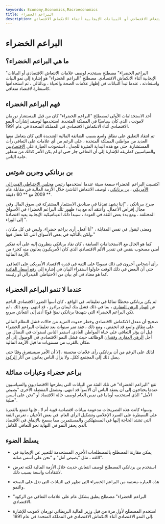 ```yaml
---
keywords: Economy,Economics,Macroeconomics
title: البراعم الخضراء
description: البراعم الخضراء هو مصطلح يستخدم لوصف علامات الانتعاش الاقتصادي أو البيانات الإيجابية أثناء الانكماش الاقتصادي.
---
```


# البراعم الخضراء
## ما هي البراعم الخضراء؟

"البراعم الخضراء" مصطلح يستخدم لوصف علامات الانتعاش الاقتصادي أو البيانات الإيجابية أثناء الانكماش الاقتصادي. مصطلح "البراعم الخضراء" هو إشارة إلى نمو النبات واستعادته ، عندما تبدأ النباتات في إظهار علامات الصحة والحياة ، وبالتالي ، تم استخدامها كاستعارة لاقتصاد متعافي.

## فهم البراعم الخضراء

أحد الاستخدامات الأولى لمصطلح "البراعم الخضراء" كان من قبل المستشار نورمان لامونت ، الذي كان سياسيًا في المملكة المتحدة. استخدمها لوصف إشارات النمو الاقتصادي أثناء الانكماش الاقتصادي في المملكة المتحدة في عام 1991.

تم انتقاد التعليق على نطاق واسع بسبب الضائقة المالية الشديدة التي كان يتعامل معها العديد من مواطني المملكة المتحدة ، على الرغم من أي علامات على التعافي رأت المستشارة. حتى مع هذه البداية المثيرة للجدل ، استحوذت العبارة على [الاقتصاديين](/economist) والسياسيين كطريقة للإشارة إلى أن التعافي جار حتى لو لم يكن الأمر كذلك من منظور عامة الناس.

## بن برنانكي وجرين شوتس

اكتسبت البراعم الخضراء سمعة سيئة عندما استخدمها رئيس [مجلس الاحتياطي الفيدرالي الأمريكي](/federalreservesystem) ، [بن برنانكي](/benbernanke) ، لوصف الانتعاش الناشئ خلال الأزمة المالية في مقابلة عام 2009 مع ** 60 دقيقة **.

صرح بيرنانكي ، "إننا نشهد تقدمًا في [صناديق الاستثمار المشتركة في سوق المال](/money-marketfund) وفي مجال إقراض الأعمال. وأعتقد أنه مع بدء ظهور تلك البراعم الخضراء في الأسواق المختلفة ، ومع بدء بعض الثقة في العودة ، سيبدأ ذلك الديناميكية الإيجابية يعيد اقتصادنا إلى الوراء ".

ومضى ليقول في نفس المقابلة ، "أنا أفعل. أرى براعم خضراء. وليس في كل مكان ، ولكن بالتأكيد في بعض الأسواق التي كنا نعمل فيها."

كما هو الحال مع الاستخدامات السابقة ، كان نقاد برنانكي ينظرون إليه على أنه تفكير أمني مصحوب بنقص في تقدير الألم الاقتصادي الذي كان الأمريكيون يعانون منه كجزء من الأزمة المالية.

رأى أشخاص آخرون في ذلك تصويتًا على الثقة في قدرة الاقتصاد الأمريكي على التعافي. حتى أن البعض في ذلك الوقت حاولوا استقراء البيان في إشارة إلى [رفع أسعار الفائدة](/federalfundsrate) كما هو معتاد في أي بيان من الاحتياطي الفيدرالي أو رئيسه.

## عندما لا تنمو البراعم الخضراء

لم يكن برنانكي مخطئًا تمامًا في تعليقاته. في الواقع ، كان أسوأ الضرر الاقتصادي الناجم عن [انهيار](/subprime-meltdown) [الرهن العقاري](/subprime-meltdown) ، بما في ذلك فشل بنك ليمان براذرز ، قد انتهى. ومع ذلك ، لم تكن البراعم الخضراء التي شهدها برنانكي نموًا قويًا أدى إلى انتعاش سريع.

صحيح أن معدل الانكماش الاقتصادي وخطر حدوث المزيد من حالات فشل النظام المالي على نطاق واسع قد انخفض ، ومع ذلك ، فقد تمر سنوات بعد تعليقات البراعم الخضراء قبل أن يؤثر التعافي على حياة المواطن العادي. استمر الناس لسنوات في النضال من أجل [الرهن العقاري وفقدان](/underwater-mortgage) الوظائف حيث فشل النمو الاقتصادي في الوصول إلى أي مكان بالقرب من مستويات ما قبل الأزمة المالية.

لذلك على الرغم من أن برنانكي رأى علامات محسنة ، إلا أن الأمر سيستغرق وقتًا حتى يصل ذلك إلى المجتمع ككل. ولا يزال الناس يعانون من آثار [الركود](/recession).

## براعم خضراء وعبارات مماثلة

تقع "البراعم الخضراء" في تلك الفئة من البيانات التي يطرحها الاقتصاديون والسياسيون عندما يحتاجون إلى أن يعتقد الناس أن الأسوأ قد انتهى. وتشمل المفضلة الأخرى "بصيص الأمل" الذي استخدمه أوباما في نفس العام لوصف حالة الاقتصاد أو "نحن على أسس صلبة".

وسواء كانت هذه التصريحات مدعومة ببيانات اقتصادية قوية أم لا ، فإنها تتمتع بالقدرة على السيطرة على السرد الإعلامي وتشكيل الرأي العام. في بعض الأحيان ، تغرس الثقة التي تشتد الحاجة إليها في المستهلكين والمستثمرين مما يسمح بالإنفاق في الاقتصاد الذي يحفز النمو في النهاية نحو التعافي الكامل.

## يسلط الضوء

- يمكن مقارنة المصطلح بالمصطلحات الأخرى المستخدمة للتعبير عن الإيجابية في اللغة ، مثل "بصيص أمل" و "نحن على أسس صلبة".

- استخدم بن برنانكي المصطلح لوصف انتعاش حديث خلال الأزمة المالية لكنه تعرض لانتقادات واسعة بسبب ذلك.

- هذه العبارة مشتقة من البراعم الخضراء التي تظهر في النباتات التي تدل على الصحة والنمو.

- "البراعم الخضراء" مصطلح يطبق بشكل عام على علامات التعافي من الركود الاقتصادي.

- استخدم المصطلح لأول مرة من قبل وزير المالية البريطاني نورمان لامونت للإشارة إلى النمو الاقتصادي أثناء الانكماش الاقتصادي في المملكة المتحدة في عام 1991.

